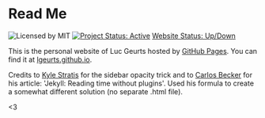 # Read Me

![Licensed by MIT](https://img.shields.io/badge/license-MIT-blue.svg) [![Project Status: Active](http://www.repostatus.org/badges/latest/active.svg)](http://www.repostatus.org/#active) [Website Status: Up/Down](https://img.shields.io/website-up-down-green-red/http/shields.io.svg?label=my-website)

This is the personal website of Luc Geurts hosted by [GitHub Pages](http://pages.github.com). You can find it at [lgeurts.github.io](https://lgeurts.github.io).

Credits to [Kyle Stratis](https://github.com/kylestratis) for the sidebar opacity trick and to [Carlos Becker](https://github.com/caarlos0/caarlos0.github.com) for his article: 'Jekyll: Reading time without plugins'. Used his formula to create a somewhat different solution (no separate .html file).

<3
